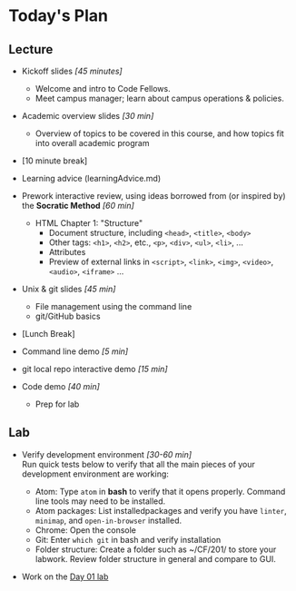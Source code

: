 # Today's Plan

## Lecture
- Kickoff slides *[45 minutes]*
  - Welcome and intro to Code Fellows.
  - Meet campus manager; learn about campus operations &amp; policies.
- Academic overview slides *[30 min]*
  - Overview of topics to be covered in this course, and how topics fit into overall academic program

- [10 minute break]

- Learning advice (learningAdvice.md)

- Prework interactive review, using ideas borrowed from (or inspired by) the **Socratic Method** *[60 min]*
  - HTML Chapter 1: "Structure"
    - Document structure, including `<head>`, `<title>`, `<body>`
    - Other tags: `<h1>`, `<h2>`, etc., `<p>`, `<div>`, `<ul>`, `<li>`, ...
    - Attributes
    - Preview of external links in `<script>`, `<link>`, `<img>`, `<video>`, `<audio>`, `<iframe>` ...

- Unix &amp; git slides *[45 min]*
  - File management using the command line
  - git/GitHub basics

- [Lunch Break]

- Command line demo *[5 min]*
- git local repo interactive demo *[15 min]*
- Code demo *[40 min]*
  - Prep for lab

## Lab
- Verify development environment *[30-60 min]*<br>
  Run quick tests below to verify that all the main pieces of your development environment are working:
    - Atom: Type `atom` in **bash** to verify that it opens properly. Command line tools may need to be installed.
    - Atom packages: List installedpackages and verify you have `linter`, `minimap`, and `open-in-browser` installed.
    - Chrome: Open the console
    - Git: Enter `which git` in bash and verify installation
    - Folder structure: Create a folder such as ~/CF/201/ to store your labwork. Review folder structure in general and compare to GUI.

- Work on the [Day 01 lab](https://github.com/codefellows/portland-201d3/tree/master/day01_week1_mon/lab)
